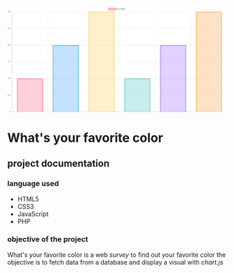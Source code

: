 <img src="public/image/screen.png">

# What's your favorite color

## project documentation

### language used

* HTML5
* CSS3
* JavaScript
* PHP

### objective of the project

What's your favorite color is a web _survey_ to find out your favorite color 
the objective is to fetch data from a database and display a visual with _chart.js_
